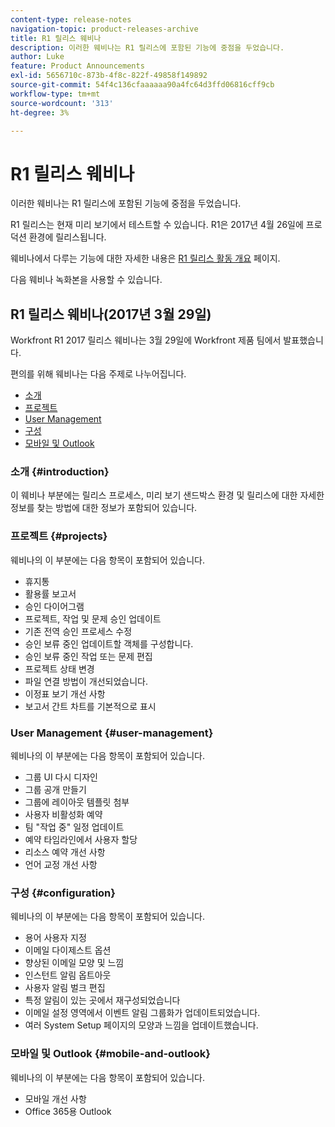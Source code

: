 ```yaml
---
content-type: release-notes
navigation-topic: product-releases-archive
title: R1 릴리스 웨비나
description: 이러한 웨비나는 R1 릴리스에 포함된 기능에 중점을 두었습니다.
author: Luke
feature: Product Announcements
exl-id: 5656710c-873b-4f8c-822f-49858f149892
source-git-commit: 54f4c136cfaaaaaa90a4fc64d3ffd06816cff9cb
workflow-type: tm+mt
source-wordcount: '313'
ht-degree: 3%

---
```


# R1 릴리스 웨비나

이러한 웨비나는 R1 릴리스에 포함된 기능에 중점을 두었습니다. 

R1 릴리스는 현재 미리 보기에서 테스트할 수 있습니다. R1은 2017년 4월 26일에 프로덕션 환경에 릴리스됩니다.

웨비나에서 다루는 기능에 대한 자세한 내용은 [R1 릴리스 활동 개요](../../../../product-announcements/product-releases/quarterly-release-archive/r1-release-activity/r1-release-activity-overview.md) 페이지.

다음 웨비나 녹화본을 사용할 수 있습니다.

## R1 릴리스 웨비나(2017년 3월 29일)

Workfront R1 2017 릴리스 웨비나는 3월 29일에 Workfront 제품 팀에서 발표했습니다.  

편의를 위해 웨비나는 다음 주제로 나누어집니다.

* [소개](#introduction)
* [프로젝트](#projects)
* [User Management](#user-management)
* [구성](#configuration)
* [모바일 및 Outlook](#mobile-and-outlook)

### 소개 {#introduction}

이 웨비나 부분에는 릴리스 프로세스, 미리 보기 샌드박스 환경 및 릴리스에 대한 자세한 정보를 찾는 방법에 대한 정보가 포함되어 있습니다.

### 프로젝트 {#projects}

웨비나의 이 부분에는 다음 항목이 포함되어 있습니다.

* 휴지통
* 활용률 보고서
* 승인 다이어그램
* 프로젝트, 작업 및 문제 승인 업데이트
* 기존 전역 승인 프로세스 수정
* 승인 보류 중인 업데이트할 객체를 구성합니다.
* 승인 보류 중인 작업 또는 문제 편집
* 프로젝트 상태 변경
* 파일 연결 방법이 개선되었습니다.
* 이정표 보기 개선 사항
* 보고서 간트 차트를 기본적으로 표시

### User Management {#user-management}

웨비나의 이 부분에는 다음 항목이 포함되어 있습니다.

* 그룹 UI 다시 디자인
* 그룹 공개 만들기
* 그룹에 레이아웃 템플릿 첨부
* 사용자 비활성화 예약
* 팀 &quot;작업 중&quot; 일정 업데이트
* 예약 타임라인에서 사용자 할당
* 리소스 예약 개선 사항
* 언어 교정 개선 사항

### 구성 {#configuration}

웨비나의 이 부분에는 다음 항목이 포함되어 있습니다.

* 용어 사용자 지정
* 이메일 다이제스트 옵션
* 향상된 이메일 모양 및 느낌
* 인스턴트 알림 옵트아웃
* 사용자 알림 벌크 편집
* 특정 알림이 있는 곳에서 재구성되었습니다
* 이메일 설정 영역에서 이벤트 알림 그룹화가 업데이트되었습니다.
* 여러 System Setup 페이지의 모양과 느낌을 업데이트했습니다.

### 모바일 및 Outlook {#mobile-and-outlook}

웨비나의 이 부분에는 다음 항목이 포함되어 있습니다.

* 모바일 개선 사항
* Office 365용 Outlook

